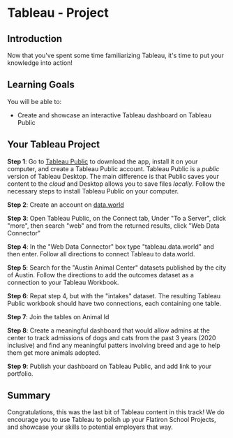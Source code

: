 # Tableau - Project

## Introduction

Now that you've spent some time familiarizing Tableau, it's time to put your knowledge into action!

## Learning Goals
You will be able to:
- Create and showcase an interactive Tableau dashboard on Tableau Public

## Your Tableau Project

**Step 1**: Go to [Tableau Public](https://public.tableau.com/en-us/s/) to download the app, install it on your computer, and create a Tableau Public account. Tableau Public is a _public_ version of Tableau Desktop. The main difference is that Public saves your content to the _cloud_ and Desktop allows you to save files _locally_. Follow the necessary steps to install Tableau Public on your computer.

**Step 2**: Create an account on [data.world](https://data.world/)

**Step 3**: Open Tableau Public, on the Connect tab, Under "To a Server", click "more", then search "web" and from the returned results, click "Web Data Connector"

**Step 4**: In the "Web Data Connector" box type "tableau.data.world" and then enter. Follow all directions to connect Tableau to data.world.

**Step 5**: Search for the "Austin Animal Center" datasets published by the city of Austin. Follow the directions to add the  outcomes dataset as a connection to your Tableau Workbook.

**Step 6**: Repat step 4, but with the "intakes" dataset. The resulting Tableau Public workbook should have two connections, each containing one table.

**Step 7**: Join the tables on Animal Id

**Step 8**: Create a meaningful dashboard that would allow admins at the center to track admissions of dogs and cats from the past 3 years (2020 inclusive) and find any meaningful patters involving breed and age to help them get more animals adopted.

**Step 9**: Publish your dashboard on Tableau Public, and add link to your portfolio.

## Summary
Congratulations, this was the last bit of Tableau content in this track! We do encourage you to use Tableau to polish up your Flatiron School Projects, and showcase your skills to potential employers that way.
